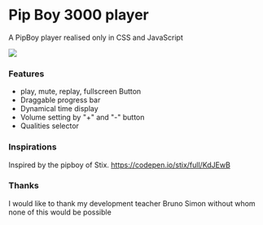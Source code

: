 # Pip Boy 3000 player

A PipBoy player realised only in CSS and JavaScript

![](http://www.giphy.com/gifs/l3q2SJyVnAhICpObS)

### Features

  - play, mute, replay, fullscreen Button
  - Draggable progress bar
  - Dynamical time display
  - Volume setting by "+" and "-" button
  - Qualities selector


### Inspirations

Inspired by the pipboy of Stix.
https://codepen.io/stix/full/KdJEwB

### Thanks

I would like to thank my development teacher Bruno Simon without whom none of this would be possible
